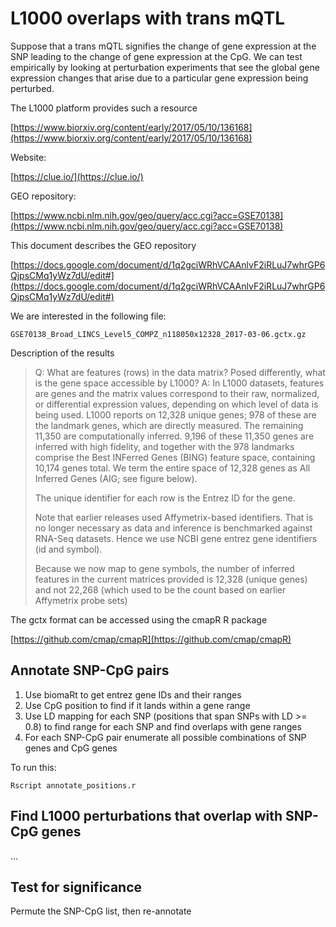 # L1000 overlaps with trans mQTL

Suppose that a trans mQTL signifies the change of gene expression at the SNP leading to the change of gene expression at the CpG. We can test empirically by looking at perturbation experiments that see the global gene expression changes that arise due to a particular gene expression being perturbed.

The L1000 platform provides such a resource

[https://www.biorxiv.org/content/early/2017/05/10/136168](https://www.biorxiv.org/content/early/2017/05/10/136168)

Website:

[https://clue.io/](https://clue.io/)

GEO repository:

[https://www.ncbi.nlm.nih.gov/geo/query/acc.cgi?acc=GSE70138](https://www.ncbi.nlm.nih.gov/geo/query/acc.cgi?acc=GSE70138)

This document describes the GEO repository

[https://docs.google.com/document/d/1q2gciWRhVCAAnlvF2iRLuJ7whrGP6QjpsCMq1yWz7dU/edit#](https://docs.google.com/document/d/1q2gciWRhVCAAnlvF2iRLuJ7whrGP6QjpsCMq1yWz7dU/edit#)

We are interested in the following file:

```
GSE70138_Broad_LINCS_Level5_COMPZ_n118050x12328_2017-03-06.gctx.gz
```

Description of the results

> Q: What are features (rows) in the data matrix? Posed differently, what is the gene space accessible by L1000?
A: In L1000 datasets, features are genes and the matrix values correspond to their raw, normalized, or differential expression values, depending on which level of data is being used. L1000 reports on 12,328 unique genes; 978 of these are the landmark genes, which are directly measured. The remaining 11,350 are computationally inferred. 9,196 of these 11,350 genes are inferred with high fidelity, and together with the 978 landmarks comprise the Best INFerred Genes (BING) feature space, containing 10,174 genes total. We term the entire space of 12,328 genes as All Inferred Genes (AIG; see figure below).
>
> The unique identifier for each row is the Entrez ID for the gene.
>
> Note that earlier releases used Affymetrix-based identifiers. That is no longer necessary as data and inference is benchmarked against RNA-Seq datasets. Hence we use NCBI gene entrez gene identifiers (id and symbol).
>
> Because we now map to gene symbols, the number of inferred features in the current matrices provided is 12,328 (unique genes) and not 22,268 (which used to be the count based on earlier Affymetrix probe sets)

The gctx format can be accessed using the cmapR R package

[https://github.com/cmap/cmapR](https://github.com/cmap/cmapR)


## Annotate SNP-CpG pairs

1. Use biomaRt to get entrez gene IDs and their ranges
2. Use CpG position to find if it lands within a gene range
3. Use LD mapping for each SNP (positions that span SNPs with LD >= 0.8) to find range for each SNP and find overlaps with gene ranges
4. For each SNP-CpG pair enumerate all possible combinations of SNP genes and CpG genes

To run this:

```
Rscript annotate_positions.r
```

## Find L1000 perturbations that overlap with SNP-CpG genes

...


## Test for significance

Permute the SNP-CpG list, then re-annotate





